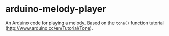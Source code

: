 # arduino-melody-player
An Arduino code for playing a melody. Based on the ```tone()``` function tutorial (http://www.arduino.cc/en/Tutorial/Tone).
